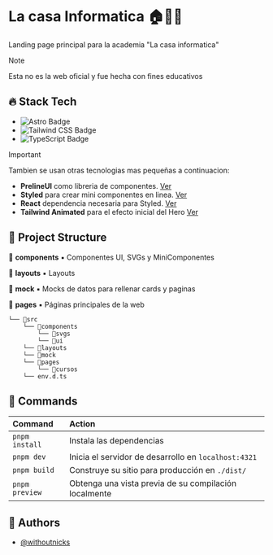 
# La casa Informatica 🏠🧑‍💻

Landing page principal para la academia "La casa informatica"

> [!NOTE]
> Esta no es la web oficial y fue hecha con fines educativos
## 🔥 Stack Tech

- ![Astro Badge](https://img.shields.io/badge/Astro-BC52EE?logo=astro&logoColor=fff&style=for-the-badge)
- ![Tailwind CSS Badge](https://img.shields.io/badge/Tailwind%20CSS-06B6D4?logo=tailwindcss&logoColor=fff&style=for-the-badge)
- ![TypeScript Badge](https://img.shields.io/badge/TypeScript-3178C6?logo=typescript&logoColor=fff&style=for-the-badge)

> [!IMPORTANT]
> Tambien se usan otras tecnologias mas pequeñas a continuacion:

- **PrelineUI** como libreria de componentes. [Ver](https://preline.co/index.html)
- **Styled** para crear mini componentes en linea. [Ver](https://github.com/master-co/styled?tab=readme-ov-file)
- **React** dependencia necesaria para Styled. [Ver](https://es.react.dev/)
- **Tailwind Animated** para el efecto inicial del  Hero [Ver](https://github.com/new-data-services/tailwindcss-animated)

## 🚀 Project Structure

📁 **components** ▪️ Componentes UI, SVGs y MiniComponentes

📁 **layouts** ▪️ Layouts

📁 **mock** ▪️ Mocks de datos para rellenar cards y paginas

📁 **pages** ▪️ Páginas principales de la web

```
└── 📁src
    └── 📁components
        └── 📁svgs
        └── 📁ui
    └── 📁layouts
    └── 📁mock
    └── 📁pages
        └── 📁cursos
    └── env.d.ts
```


## 🧞 Commands

| Command                   | Action                                           |
| :------------------------ | :----------------------------------------------- |
| `pnpm install`             | Instala las dependencias                            |
| `pnpm dev`             | Inicia el servidor de desarrollo en `localhost:4321`      |
| `pnpm build`           | Construye su sitio para producción en `./dist/`          |
| `pnpm preview`         | Obtenga una vista previa de su compilación localmente     |

## 👀 Authors

- [@withoutnicks](https://github.com/withoutnicks)

